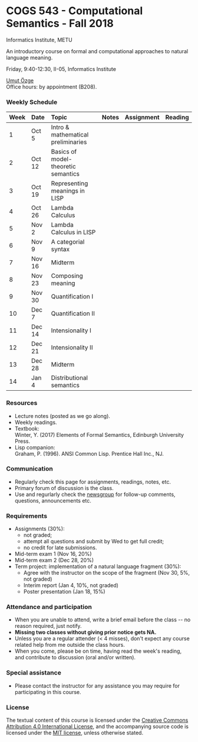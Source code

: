 # COGS 543 - Computational Semantics - Fall 2018

Informatics Institute, METU

An introductory course on formal and computational approaches to natural language meaning.

Friday, 9:40-12:30, II-05, Informatics Institute

[Umut Özge](https://umutozge.github.io)  
Office hours: by appointment (B208).

### Weekly Schedule

|Week| Date   | Topic | Notes |  Assignment | Reading |
:---|:---|:---|:---|:---|:---
1   | Oct 5  | Intro & mathematical preliminaries |  
2   | Oct 12 | Basics of model-theoretic semantics | |<!---[A01](assignments/cogs543-assignment-01.pdf)-->
3   | Oct 19 | Representing meanings in LISP |       |<!---[A02](assignments/cogs543-assignment-02.pdf)-->
4   | Oct 26 | Lambda Calculus |                     |<!---[A03](assignments/cogs543-assignment-03.pdf)-->
5   | Nov 2  | Lambda Calculus in LISP |             |<!---[A04](assignments/cogs543-assignment-04.pdf)-->
6   | Nov 9  | A categorial syntax |                 |<!---[A05](assignments/cogs543-assignment-05.pdf)-->
7   | Nov 16 | Midterm                               |<!---[A06](assignments/cogs543-assignment-06.pdf)-->
8   | Nov 23 | Composing meaning |                   |<!---[A07](assignments/cogs543-assignment-07.pdf)-->
9   | Nov 30 | Quantification I |                    |<!---[A08](assignments/cogs543-assignment-08.pdf)-->
10  | Dec 7  | Quantification II |                   |<!---[A09](assignments/cogs543-assignment-09.pdf)-->
11  | Dec 14 | Intensionality I  |                   |<!---[A10](assignments/cogs543-assignment-10.pdf)-->
12  | Dec 21 | Intensionality II |                   |<!---[A11](assignments/cogs543-assignment-11.pdf)-->
13  | Dec 28 | Midterm |                             |<!---[A12](assignments/cogs543-assignment-12.pdf)-->
14  | Jan 4  | Distributional semantics|             |<!---[A13](assignments/cogs543-assignment-13.pdf)-->

### Resources 

* Lecture notes (posted as we go along).
* Weekly readings.
* Textbook:  
	Winter, Y. (2017) Elements of Formal Semantics, Edinburgh University Press.
* Lisp companion:  
	Graham, P. (1996). ANSI Common Lisp. Prentice Hall Inc., NJ.  

### Communication

* Regularly check this page for assignments, readings, notes, etc.
* Primary forum of discussion is the class.
* Use and regurlarly check the [newsgroup](https://groups.google.com/forum/#!forum/metu-cogs-543-computational-semantics) for follow-up comments, questions, announcements etc.

### Requirements

* Assignments (30%):
	* not graded;
	* attempt all questions and submit by Wed to get full credit;
	* no credit for late submissions.
* Mid-term exam 1 (Nov 16, 20%)
* Mid-term exam 2 (Dec 28, 20%)
* Term project: implementation of a natural language fragment (30%):
	* Agree with the instructor on the scope of the fragment (Nov 30, 5%, not graded)
	* Interim report (Jan 4, 10%, not graded)
	* Poster presentation (Jan 18, 15%)

### Attendance and participation

* When you are unable to attend, write a brief email before the class -- no reason required, just notify.
* **Missing two classes without giving prior notice gets NA.**
* Unless you are a regular attender (< 4 misses), don't expect any course related help from me outside the class hours.
* When you come, please be on time, having read the week's reading, and contribute to discussion (oral and/or written).

### Special assistance

* Please contact the instructor for any assistance you may require for participating in this course.

### License
The textual content of this course is licensed under the [Creative Commons Attribution 4.0 International License](https://creativecommons.org/licenses/by/4.0/), and the accompanying source code is licensed under the [MIT license](http://opensource.org/licenses/mit-license.php), unless otherwise stated.
